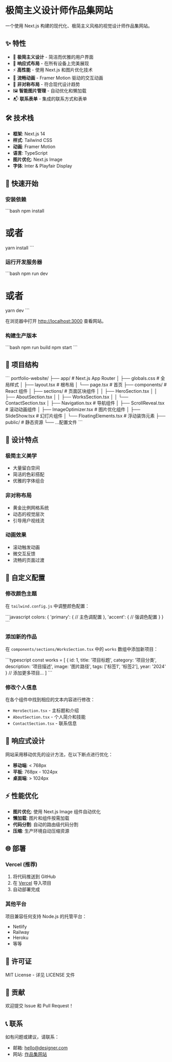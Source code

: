 # 极简主义设计师作品集网站

一个使用 Next.js 构建的现代化、极简主义风格的视觉设计师作品集网站。

## ✨ 特性

- 🎨 **极简主义设计** - 简洁而优雅的用户界面
- 📱 **响应式布局** - 在所有设备上完美展现
- ⚡ **高性能** - 使用 Next.js 和图片优化技术
- 🌊 **流畅动画** - Framer Motion 驱动的交互动画
- 🎯 **非对称布局** - 符合现代设计趋势
- 🖼️ **智能图片管理** - 自动优化和懒加载
- 📬 **联系表单** - 集成的联系方式和表单

## 🛠️ 技术栈

- **框架**: Next.js 14
- **样式**: Tailwind CSS
- **动画**: Framer Motion
- **语言**: TypeScript
- **图片优化**: Next.js Image
- **字体**: Inter & Playfair Display

## 🚀 快速开始

### 安装依赖

\`\`\`bash
npm install
# 或者
yarn install
\`\`\`

### 运行开发服务器

\`\`\`bash
npm run dev
# 或者
yarn dev
\`\`\`

在浏览器中打开 [http://localhost:3000](http://localhost:3000) 查看网站。

### 构建生产版本

\`\`\`bash
npm run build
npm start
\`\`\`

## 📁 项目结构

\`\`\`
portfolio-website/
├── app/                    # Next.js App Router
│   ├── globals.css        # 全局样式
│   ├── layout.tsx         # 根布局
│   └── page.tsx           # 首页
├── components/            # React 组件
│   ├── sections/          # 页面区块组件
│   │   ├── HeroSection.tsx
│   │   ├── AboutSection.tsx
│   │   ├── WorksSection.tsx
│   │   └── ContactSection.tsx
│   ├── Navigation.tsx     # 导航组件
│   ├── ScrollReveal.tsx   # 滚动动画组件
│   ├── ImageOptimizer.tsx # 图片优化组件
│   ├── SlideShow.tsx      # 幻灯片组件
│   └── FloatingElements.tsx # 浮动装饰元素
├── public/                # 静态资源
└── ...配置文件
\`\`\`

## 🎨 设计特点

### 极简主义美学
- 大量留白空间
- 简洁的色彩搭配
- 优雅的字体组合

### 非对称布局
- 黄金比例网格系统
- 动态的视觉层次
- 引导用户视线流

### 动画效果
- 滚动触发动画
- 微交互反馈
- 流畅的页面过渡

## 🔧 自定义配置

### 修改颜色主题

在 `tailwind.config.js` 中调整颜色配置：

\`\`\`javascript
colors: {
  'primary': {
    // 主色调配置
  },
  'accent': {
    // 强调色配置
  }
}
\`\`\`

### 添加新的作品

在 `components/sections/WorksSection.tsx` 中的 `works` 数组中添加新项目：

\`\`\`typescript
const works = [
  {
    id: 1,
    title: '项目标题',
    category: '项目分类',
    description: '项目描述',
    image: '图片路径',
    tags: ['标签1', '标签2'],
    year: '2024'
  }
  // 添加更多项目...
]
\`\`\`

### 修改个人信息

在各个组件中找到相应的文本内容进行修改：
- `HeroSection.tsx` - 主标题和介绍
- `AboutSection.tsx` - 个人简介和技能
- `ContactSection.tsx` - 联系信息

## 📱 响应式设计

网站采用移动优先的设计方法，在以下断点进行优化：

- **移动端**: < 768px
- **平板**: 768px - 1024px  
- **桌面端**: > 1024px

## ⚡ 性能优化

- **图片优化**: 使用 Next.js Image 组件自动优化
- **懒加载**: 图片和组件按需加载
- **代码分割**: 自动的路由级代码分割
- **压缩**: 生产环境自动压缩资源

## 🌐 部署

### Vercel (推荐)

1. 将代码推送到 GitHub
2. 在 [Vercel](https://vercel.com) 导入项目
3. 自动部署完成

### 其他平台

项目兼容任何支持 Node.js 的托管平台：
- Netlify
- Railway
- Heroku
- 等等

## 📄 许可证

MIT License - 详见 LICENSE 文件

## 🤝 贡献

欢迎提交 Issue 和 Pull Request！

## 📞 联系

如有问题或建议，请联系：
- 邮箱: hello@designer.com
- 网站: [作品集网站](https://your-portfolio.com)
